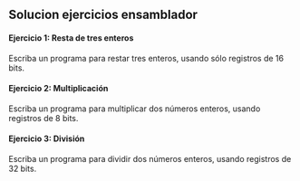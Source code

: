 ## Solucion ejercicios ensamblador

#### Ejercicio 1: Resta de tres enteros
Escriba un programa para restar tres enteros, usando sólo registros de 16 bits.

#### Ejercicio 2: Multiplicación
Escriba un programa para multiplicar dos números enteros, usando registros de 8 bits.

#### Ejercicio 3: División
Escriba un programa para dividir dos números enteros, usando registros de 32 bits.
